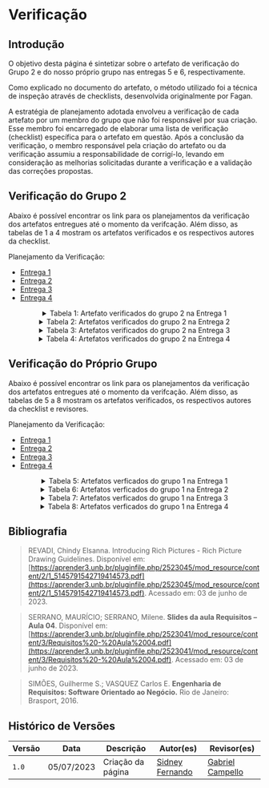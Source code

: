 # Verificação

## Introdução

O objetivo desta página é sintetizar sobre o artefato de verificação do Grupo 2 e do nosso próprio grupo nas entregas 5 e 6, respectivamente.

Como explicado no documento do artefato, o método utilizado foi a técnica de inspeção através de checklists, desenvolvida originalmente por Fagan.

A estratégia de planejamento adotada envolveu a verificação de cada artefato por um membro do grupo que não foi responsável por sua criação. Esse membro foi encarregado de elaborar uma lista de verificação (checklist) específica para o artefato em questão. Após a conclusão da verificação, o membro responsável pela criação do artefato ou da verificação assumiu a responsabilidade de corrigí-lo, levando em consideração as melhorias solicitadas durante a verificação e a validação das correções propostas.

## Verificação do Grupo 2

Abaixo é possível encontrar os link para os planejamentos da verificação dos artefatos entregues até o momento da verifcação. Além disso, as tabelas de 1 a 4 mostram os artefatos verificados e os respectivos autores da checklist.

Planejamento da Verificação:

- [Entrega 1](../../verificacao/grupo2/entrega1/planejamento-verificacao-e1-grupo2)
- [Entrega 2](../../verificacao/grupo2/entrega2/planejamento-verificacao-e2-grupo2)
- [Entrega 3](../../verificacao/grupo2/entrega3/planejamento-verificacao-e3-grupo2)
- [Entrega 4](../../verificacao/grupo2/entrega4/planejamento-verificacao-e4-grupo2)

<center>

<!-- | Artefato | Entrega | Autor |
| :--------: | :-------: | :-----: |
|[Rich Picture](../../verificacao/grupo2/entrega1/rich-picture)         | Entrega 1       | [Geovanna Maciel](https://github.com/manuziny)     |
| [Perfil de Usuário](../../verificacao/grupo2/entrega2/perfilusuario2) | Entrega 2 | [Gabriel Campello](https://github.com/g16c) |
| [Personas](../../verificacao/grupo2/entrega2/personas2) | Entrega 2 | [Gabriel Campello](https://github.com/g16c) |
| [Brainstorm](../../verificacao/grupo2/entrega2/brainstorm2) | Entrega 2 | [Sidney Fernando](https://github.com/nando3d3) |
| [Observação](../../verificacao/grupo2/entrega2/observacao2) | Entrega 2 | [Sidney Fernando](https://github.com/nando3d3) |
| [Storytelling](../../verificacao/grupo2/entrega2/storytelling2) | Entrega 2 | [Sidney Fernando](https://github.com/nando3d3) | -->

<details>
    <summary> Tabela 1: Artefato verificados do grupo 2 na Entrega 1</summary>
    <table>
  <tr>
    <th>Artefato</th>
    <th>Autor</th>
  </tr>
  <tr>
    <td><a href="../../verificacao/grupo2/entrega1/rich-picture">Rich Picture</a></td>
    <td><a href="https://github.com/manuziny">Geovanna Maciel</a></td>
  </tr>
</table>
<font>Fonte: <a href='https://github.com/nando3d3'>Sidney Fernando</a></font>
</details>

<details>
    <summary> Tabela 2: Artefatos verificados do grupo 2 na Entrega 2</summary>
    
<table>
    <tr>
        <td colspan="2" align="center"><strong>Elicitação</strong></td>
  </tr>
  <tr>
    <th>Artefato</th>
    <th>Autor</th>
  </tr>
  <tr>
    <td><a href="../../verificacao/grupo2/entrega2/perfilusuario2">Perfil de Usuário</a></td>
    <td><a href="https://github.com/g16c">Gabriel Campello</a></td>
  </tr>
  <tr>
    <td><a href="../../verificacao/grupo2/entrega2/personas2">Personas</a></td>
    <td><a href="https://github.com/g16c">Gabriel Campello</a></td>
  </tr>
  <tr>
    <td><a href="../../verificacao/grupo2/entrega2/brainstorm2">Brainstorm</a></td>
    <td><a href="https://github.com/nando3d3">Sidney Fernando</a></td>
  </tr>
  <tr>
    <td><a href="../../verificacao/grupo2/entrega2/observacao2">Observação</a></td>
    <td><a href="https://github.com/nando3d3">Sidney Fernando</a></td>
  </tr>
  <tr>
    <td><a href="../../verificacao/grupo2/entrega2/storytelling2">Storytelling</a></td>
    <td><a href="https://github.com/nando3d3">Sidney Fernando</a></td>
  </tr>
  <tr>
        <td colspan="2" align="center"><strong>Priorização</strong></td>
  </tr>
  <tr>
    <th>Artefato</th>
    <th>Autor</th>
  </tr>
  <tr>
    <td><a href="../../verificacao/grupo2/entrega2/threelvlscale2">Three Level-Scale</a></td>
    <td><a href="https://github.com/g16c">Gabriel Campello</a></td>
  </tr>
  <tr>
    <td><a href="../../verificacao/grupo2/entrega2/moscow2">Moscow</a></td>
    <td><a href="https://github.com/nando3d3">Sidney Fernando</a></td>
  </tr>
  <tr>
    <td><a href="../../verificacao/grupo2/entrega2/inorout2">In or Out</a></td>
    <td><a href="https://github.com/g16c">Gabriel Campello</a></td>
  </tr>
</table>
<font>Fonte: <a href='https://github.com/nando3d3'>Sidney Fernando</a></font>
</details>

<details>
    <summary> Tabela 3: Artefatos verificados do grupo 2 na Entrega 3</summary>
    
<table>
  <tr>
    <th>Artefato</th>
    <th>Autor</th>
  </tr>
  <tr>
    <td><a href="../../verificacao/grupo2/entrega3/caso-de-uso">Caso de Uso</a></td>
    <td><a href="https://github.com/manuziny">Geovanna Maciel</a></td>
  </tr>
  <tr>
    <td><a href="../../verificacao/grupo2/entrega3/lexicos">Léxicos</a></td>
    <td><a href="https://github.com/arthurmlv">Arthur de Melo</a></td>
  </tr>
  <tr>
    <td><a href="../../verificacao/grupo2/entrega3/especificacao-suplementar">Especificação Suplementar</a></td>
    <td><a href="https://github.com/mathonaut">Matheus Henrique</a></td>
  </tr>
  <tr>
    <td><a href="../../verificacao/grupo2/entrega3/cenarios">Cenários</a></td>
    <td><a href="https://github.com/dougAlvs">Douglas Alves</a></td>
  </tr>
</table>
<font>Fonte: <a href='https://github.com/nando3d3'>Sidney Fernando</a></font>
</details>

<details>
    <summary> Tabela 4: Artefatos verificados do grupo 2 na Entrega 4</summary>
    
<table>
  <tr>
    <th>Artefato</th>
    <th>Autor</th>
  </tr>
  <tr>
    <td><a href="../../verificacao/grupo2/entrega4/nfrframework">NFR Framework</a></td>
    <td><a href="https://github.com/arthurmlv">Arthur de Melo</a></td>
  </tr>
  <tr>
    <td><a href="../../verificacao/grupo2/entrega4/verificacao-backlog">Backlog</a></td>
    <td><a href="https://github.com/RafaelCLG0">Rafael Ferreira</a></td>
  </tr>
  <tr>
    <td><a href="../../verificacao/grupo2/entrega4/verificacao-historias-de-usuario">Histórias de Usuário</a></td>
    <td><a href="https://github.com/dougAlvs">Douglas Alves</a></td>
  </tr>
</table>
<font>Fonte: <a href='https://github.com/nando3d3'>Sidney Fernando</a></font>
</details>

</center>

## Verificação do Próprio Grupo

Abaixo é possível encontrar os link para os planejamentos da verificação dos artefatos entregues até o momento da verifcação. Além disso, as tabelas de 5 a 8 mostram os artefatos verificados, os respectivos autores da checklist e revisores.

Planejamento da Verificação:

- [Entrega 1](../../verificacao/grupo/entrega1/planejamento-verificacao-e1-grupo)
- [Entrega 2](../../verificacao/grupo/entrega2/planejamento-verificacao-e2-grupo)
- [Entrega 3](../../verificacao/grupo/entrega3/planejamento-verificacao-e3-grupo)
- [Entrega 4](../../verificacao/grupo/entrega4/planejamento-verificacao-e4-grupo)

<center>

<details>
<summary>Tabela 5: Artefatos verficados do grupo 1 na Entrega 1</summary>

<table>
  <tr>
    <th>Artefato</th>
    <th>Autor</th>
    <th>Revisor</th>
  </tr>
  <tr>
    <td><a href="../../verificacao/grupo/entrega1/verificacao-rich-picture">Rich Pciture</a></td>
    <td><a href="https://github.com/G16C">Gabriel Camepello</a></td>
    <td><a href="https://github.com/mathonaut">Matheus Henrique</a></td>
  </tr>
</table>
<font>Fonte: <a href='https://github.com/nando3d3'>Sidney Fernando</a></font>
</details>

<details>
<summary>Tabela 6: Artefatos verficados do grupo 1 na Entrega 2</summary>

<table>
    <tr>
        <td colspan="3" align="center"><strong>Elicitação</strong></td>
    </tr>
    <tr>
        <th>Artefato</th>
        <th>Autor</th>
        <th>Revisor</th>
    </tr>
    <tr>
        <td><a href="../../verificacao/grupo/entrega2/verificacao-perfil-de-usuario">Perfil de Usuário</a></td>
        <td><a href="https://github.com/g16c">Gabriel Campello</a></td>
        <td><a href="https://github.com/mathonaut">Matheus Henrique</a></td>
    </tr>
    <tr>
        <td><a href="../../verificacao/grupo/entrega2/verificacao-personas">Personas</a></td>
        <td><a href="https://github.com/RafaelCLG0">Rafael Ferreira</a></td>
        <td><a href="https://github.com/dougAlvs">Douglas Alves</a></td>
    </tr>
    <tr>
        <td><a href="../../verificacao/grupo/entrega2/verificacao-introspeccao">Introspecção</a></td>
        <td><a href="https://github.com/G16C">Gabriel Campello</a></td>
        <td><a href="https://github.com/mathonaut">Matheus Henrique</a></td>
    </tr>
    <tr>
        <td><a href="../../verificacao/grupo/entrega2/verificacao-questionario">Questionário</a></td>
        <td><a href="https://github.com/RafaelCLG0">Rafael Ferreira</a></td>
        <td><a href="https://github.com/nando3d3">Sidney Fernando</a></td>
    </tr>
    <tr>
        <td><a href="../../verificacao/grupo/entrega2/verificacao-brainstorming">Brainstorm</a></td>
        <td><a href="https://github.com/RafaelCLG0">Rafael Ferreira</a></td>
        <td><a href="https://github.com/manuziny">Geovanna Maciel</a></td>
    </tr>
    <tr>
        <td><a href="../../verificacao/grupo/entrega2/verificacao-observacao">Observação</a></td>
        <td><a href="https://github.com/mathonaut">Matheus Henrique</a></td>
        <td><a href="https://github.com/manuziny">Geovanna Maciel</a></td>
    </tr>
    <tr>
        <td colspan="3" align="center"><strong>Priorização</strong></td>
    </tr>
    <tr>
        <th>Artefato</th>
        <th>Autor</th>
        <th>Revisor</th>
    </tr>
    <tr>
        <td><a href="../../verificacao/grupo/entrega2/verificacao-$100">$100</a></td>
        <td><a href="https://github.com/g16c">Gabriel Campello</a></td>
        <td><a href="https://github.com/mathonaut">Matheus Henrique</a></td>
    </tr>
    <tr>
        <td><a href="../../verificacao/grupo/entrega2/verificacao-ftf">First Things First</a></td>
        <td><a href="https://github.com/mathonaut">Matheus Henrique</a></td>
        <td><a href="https://github.com/manuziny">Geovanna Maciel</a></td>
    </tr>
    <tr>
        <td><a href="../../verificacao/grupo/entrega2/verificacao-three-level-scale">Three Level-Scale</a></td>
        <td><a href="https://github.com/RafaelCLG0">Rafel Ferreira</a></td>
        <td><a href="https://github.com/g16c">Gabriel Campello</a></td>
    </tr>
</table>
<font>Fonte: <a href='https://github.com/nando3d3'>Sidney Fernando</a></font>
</details>

<details>
<summary>Tabela 7: Artefatos verficados do grupo 1 na Entrega 3</summary>

<table>
  <tr>
    <th>Artefato</th>
    <th>Autor</th>
    <th>Revisor</th>
  </tr>
  <tr>
    <td><a href="../../verificacao/grupo/entrega3/verificacao-caso-de-uso">Caso de Uso</a></td>
    <td><a href="https://github.com/mathonaut">Matheus Henrique</a></td>
    <td><a href="https://github.com/dougAlvs">Douglas Alves</a></td>
  </tr>
  <tr>
    <td><a href="../../verificacao/grupo/entrega3/cenarios">Cenários</a></td>
    <td><a href="https://github.com/arthurmlv">Arthur de Melo</a></td>
    <td><a href="https://github.com/RafaelCLG0">Rafael Ferreira</a></td>
  </tr>
  <tr>
    <td><a href="../../verificacao/grupo/entrega3/lexicos">Léxicos</a></td>
    <td><a href="https://github.com/arthurmlv">Arthur de Melo</a></td>
    <td><a href="https://github.com/RafaelCLG0">Rafael Ferreira</a></td>
  </tr>
  <tr>
    <td><a href="../../verificacao/grupo/entrega3/especificacao-suplementar">Especificação Suplementar</a></td>
    <td><a href="https://github.com/arthurmlv">Arthur de Melo</a></td>
    <td><a href="https://github.com/RafaelCLG0">Rafael Ferreira</a></td>
  </tr>
</table>
<font>Fonte: <a href='https://github.com/nando3d3'>Sidney Fernando</a></font>
</details>

<details>
<summary>Tabela 8: Artefatos verficados do grupo 1 na Entrega 4</summary>

<table>
  <tr>
    <th>Artefato</th>
    <th>Autor</th>
    <th>Revisor</th>
  </tr>
  <tr>
    <td><a href="../../verificacao/grupo/entrega4/nfrframework">NFR Framework</a></td>
    <td><a href="https://github.com/arthurmlv">Arthur de Melo</a></td>
    <td><a href="https://github.com/RafaelCLG0">Rafael Ferreira</a></td>
  </tr>
  <tr>
    <td><a href="../../verificacao/grupo/entrega4/verificacao-pdbacklog">Backlog</a></td>
    <td><a href="https://github.com/RafaelCLG0">Rafael Ferreira</a></td>
    <td><a href="https://github.com/mathonaut">Matheus Henrique</a></td>
  </tr>
  <tr>
    <td><a href="../../verificacao/grupo/entrega4/verificacao-historia-de-usuario">Histórias de Usuário</a></td>
    <td><a href="https://github.com/mathonaut">Matheus Henrique</a></td>
    <td><a href="https://github.com/RafaelCLG0">Rafael Ferreira</a></td>
  </tr>
</table>
<font>Fonte: <a href='https://github.com/nando3d3'>Sidney Fernando</a></font>
</details>

</center>

## Bibliografia

> REVADI, Chindy Elsanna. Introducing Rich Pictures - Rich Picture Drawing Guidelines. Disponível em: [https://aprender3.unb.br/pluginfile.php/2523045/mod_resource/content/2/1_5145791542719414573.pdf](https://aprender3.unb.br/pluginfile.php/2523045/mod_resource/content/2/1_5145791542719414573.pdf). Acessado em: 03 de junho de 2023.

> SERRANO, MAURÍCIO; SERRANO, Milene. **Slides da aula Requisitos – Aula 04**. Disponível em: [https://aprender3.unb.br/pluginfile.php/2523041/mod_resource/content/3/Requisitos%20-%20Aula%2004.pdf](https://aprender3.unb.br/pluginfile.php/2523041/mod_resource/content/3/Requisitos%20-%20Aula%2004.pdf). Acessado em: 03 de junho de 2023.

> SIMÕES, Guilherme S.; VASQUEZ Carlos E. **Engenharia de Requisitos: Software Orientado ao Negócio.** Rio de Janeiro: Brasport, 2016.


## Histórico de Versões

| Versão | Data       | Descrição                      | Autor(es)                                                                                         | Revisor(es)                                    |
| ------ | ---------- | ------------------------------ | ------------------------------------------------------------------------------------------------- | ---------------------------------------------- |
| `1.0`    | 05/07/2023 | Criação da página     | [Sidney Fernando](https://github.com/nando3d3) | [Gabriel Campello](https://github.com/G16C) |